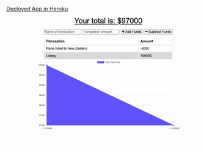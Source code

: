 [Deployed App in Heroku](https://afternoon-depths-48159.herokuapp.com/)

![Budget](public/icons/budget.PNG)
